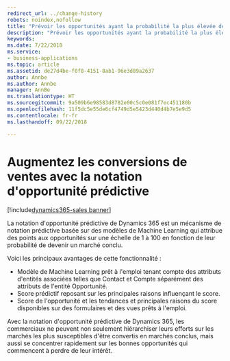 ```yaml
---
redirect_url: ../change-history
robots: noindex,nofollow
title: "Prévoir les opportunités ayant la probabilité la plus élevée de se qualifier en marché conclu"
description: "Prévoir les opportunités ayant la probabilité la plus élevée de se qualifier en marché conclu"
keywords: 
ms.date: 7/22/2018
ms.service:
- business-applications
ms.topic: article
ms.assetid: de27d4be-f0f8-4151-8ab1-96e3d89a2637
author: Annbe
ms.author: Annbe
manager: AnnBe
ms.translationtype: HT
ms.sourcegitcommit: 9a509b6e98583d8782e00c5c0e081f7ec451180b
ms.openlocfilehash: 11f5dc5e55de6cf4749d5e5423d440d4b7e5e9d5
ms.contentlocale: fr-fr
ms.lasthandoff: 09/22/2018

---
```


# <a name="increase-sales-conversions-with-predictive-opportunity-scoring"></a>Augmentez les conversions de ventes avec la notation d'opportunité prédictive

[!include[dynamics365-sales banner](../includes/dynamics365-sales.md)]



La notation d'opportunité prédictive de Dynamics 365 est un mécanisme de notation prédictive basée sur des modèles de Machine Learning qui attribue des points aux opportunités sur une échelle de 1 à 100 en fonction de leur probabilité de devenir un marché conclu. 

Voici les principaux avantages de cette fonctionnalité : 

-  Modèle de Machine Learning prêt à l'emploi tenant compte des attributs d'entités associées telles que Contact et Compte séparément des attributs de l'entité Opportunité. 
-  Score prédictif reposant sur les principales raisons influençant le score. 
-  Score de l'opportunité et les tendances et principales raisons du score disponibles sur des formulaires et des vues prêts à l'emploi. 

Avec la notation d'opportunité prédictive de Dynamics 365, les commerciaux ne peuvent non seulement hiérarchiser leurs efforts sur les marchés les plus susceptibles d'être convertis en marchés conclus, mais aussi se concentrer rapidement sur les bonnes opportunités qui commencent à perdre de leur intérêt.

